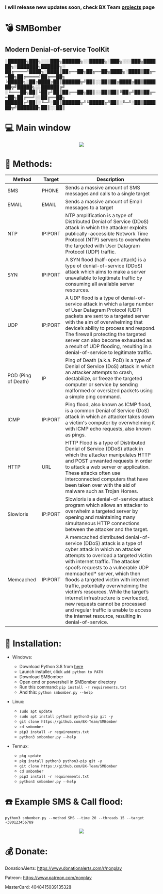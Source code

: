 ### I will release new updates soon, check BX Team [projects](https://github.com/orgs/BX-Team/projects/1) page

# :bomb: SMBomber
## Modern Denial-of-service ToolKit


░██████╗███╗░░░███╗██████╗░░█████╗░███╗░░░███╗██████╗░███████╗██████╗░
██╔════╝████╗░████║██╔══██╗██╔══██╗████╗░████║██╔══██╗██╔════╝██╔══██╗
╚█████╗░██╔████╔██║██████╦╝██║░░██║██╔████╔██║██████╦╝█████╗░░██████╔╝
░╚═══██╗██║╚██╔╝██║██╔══██╗██║░░██║██║╚██╔╝██║██╔══██╗██╔══╝░░██╔══██╗
██████╔╝██║░╚═╝░██║██████╦╝╚█████╔╝██║░╚═╝░██║██████╦╝███████╗██║░░██║

# :computer: Main window
<p align="center">
  <img src="https://i.ibb.co/XxZg8bW/image.png">
</p>

# :satellite: Methods:
| Method               |   Target   | Description |
| ---------------------| -----------|-------------|
| SMS                  | PHONE     | Sends a massive amount of SMS messages and calls to a single target |
| EMAIL                | EMAIL     | Sends a massive amount of Email messages to a target |
| NTP                  | IP:PORT    | NTP amplification is a type of Distributed Denial of Service (DDoS) attack in which the attacker exploits publically-accessible Network Time Protocol (NTP) servers to overwhelm the targeted with User Datagram Protocol (UDP) traffic. |
| SYN                  | IP:PORT    | A SYN flood (half-open attack) is a type of denial-of-service (DDoS) attack which aims to make a server unavailable to legitimate traffic by consuming all available server resources. |
| UDP                  | IP:PORT    | A UDP flood is a type of denial-of-service attack in which a large number of User Datagram Protocol (UDP) packets are sent to a targeted server with the aim of overwhelming that device’s ability to process and respond. The firewall protecting the targeted server can also become exhausted as a result of UDP flooding, resulting in a denial-of-service to legitimate traffic. |
| POD (Ping of Death)  | IP         | Ping of Death (a.k.a. PoD) is a type of Denial of Service (DoS) attack in which an attacker attempts to crash, destabilize, or freeze the targeted computer or service by sending malformed or oversized packets using a simple ping command. |
| ICMP                 | IP:PORT    | Ping flood, also known as ICMP flood, is a common Denial of Service (DoS) attack in which an attacker takes down a victim's computer by overwhelming it with ICMP echo requests, also known as pings. |
| HTTP                 | URL        | HTTP Flood is a type of Distributed Denial of Service (DDoS) attack in which the attacker manipulates HTTP and POST unwanted requests in order to attack a web server or application. These attacks often use interconnected computers that have been taken over with the aid of malware such as Trojan Horses. |
| Slowloris            | IP:PORT    | Slowloris is a denial-of-service attack program which allows an attacker to overwhelm a targeted server by opening and maintaining many simultaneous HTTP connections between the attacker and the target. |
| Memcached            | IP:PORT    | A memcached distributed denial-of-service (DDoS) attack is a type of cyber attack in which an attacker attempts to overload a targeted victim with internet traffic. The attacker spoofs requests to a vulnerable UDP memcached* server, which then floods a targeted victim with internet traffic, potentially overwhelming the victim’s resources. While the target’s internet infrastructure is overloaded, new requests cannot be processed and regular traffic is unable to access the internet resource, resulting in denial-of-service. |

# :gift: Installation:
* Windows:
  * Download Python 3.8 from [here](https://www.python.org/downloads/release/python-38)
  * Launch installer, click `add python to PATH`
  * Download SMBomber
  * Open cmd or powershell in SMBomber directory
  * Run this command: `pip install -r requirements.txt`
  * And this: `python smbomber.py --help`

* Linux:
  * `sudo apt update`
  * `sudo apt install python3 python3-pip git -y`
  * `git clone https://github.com/BX-Team/SMBomber`
  * `cd smbomber`
  * `pip3 install -r requirements.txt`
  * `python3 smbomber.py --help`

* Termux:
  * `pkg update`
  * `pkg install python3 python3-pip git -y`
  * `git clone https://github.com/BX-Team/SMBomber`
  * `cd smbomber`
  * `pip3 install -r requirements.txt`
  * `python3 smbomber.py --help`

# :phone: Example SMS & Call flood:
```python3 smbomber.py --method SMS --time 20 --threads 15 --target +380123456789```

<p align="center">
  <img src="https://i.ibb.co/fqZvz8B/image.png">
</p>

# :moneybag: Donate:
DonationAlerts: https://www.donationalerts.com/r/nonplay

Patreon: https://www.patreon.com/nonplay

MasterCard: 4048415039135328
